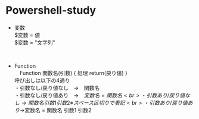 # Powershell-study

* 変数 <br>
 $変数 = 値<br>
 $変数 = "文字列"<br>

<br>

* Function<br>
　Function 関数名(引数) { 処理 return(戻り値) }<br>
呼び出しは以下の4通り<br>
・引数なし/戻り値なし　→　関数名<br>
・引数なし/戻り値あり　→　$変数名 = 関数名<br>
・引数あり/戻り値なし　→　関数名 引数1 引数2　※スペース区切りで表記<br>
・引数あり/戻り値あり　→　$変数名 = 関数名 引数1 引数2<br>

<br>
